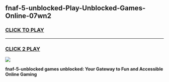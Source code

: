 
## fnaf-5-unblocked-Play-Unblocked-Games-Online-07wn2
<h3>
<a href="https://premium76.site?title=fnaf-5-unblocked&ref=25A">CLICK TO PLAY</a></h3>
<hr>

<h3>
<a href="https://premium76.site?title=fnaf-5-unblocked&ref=25A">CLICK 2 PLAY</a>
  
</h3>

<a href="https://premium76.site?title=fnaf-5-unblocked&ref=25A"><img src="https://clearcache.store/games.png"></a>


**fnaf-5-unblocked games unblocked: Your Gateway to Fun and Accessible Online Gaming**
